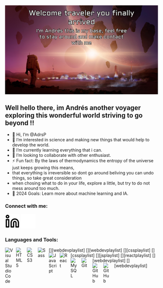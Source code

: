 ![](./img/wepik-export-20240314193633swtZ.jpeg)
## Well hello there, im Andrés another voyager exploring this wonderful world striving to go beyond !!

- 👋 Hi, I’m @AdrsP
- 👀 I’m interested in science and making new things that would help to develop the world.
- 🌱 I’m currently learning everything that i can.
- 👯 I’m looking to collaborate with other enthusiast.
- ⚡ Fun fact: By the laws of thermodynamics the entropy of the universe just keeps growing this means,
- that everything is irreversible so dont go around beliving you can undo things, so take great consideration
- when chosing what to do in your life, explore a little, but try to do not mess around too much.
- 🥅 2024 Goals: Learn more about machine learning and IA.

### Connect with me:

[![website](./img/linkedin-light.svg)](https://www.linkedin.com/in/adrsparr#gh-light-mode-only)
[![website](./img/linkedin-dark.svg)](https://www.linkedin.com/in/adrsparr#gh-dark-mode-only)
&nbsp;&nbsp;

### Languages and Tools:

[<img align="left" alt="Visual Studio Code" width="26px" src="https://cdn.jsdelivr.net/gh/devicons/devicon/icons/vscode/vscode-original.svg" style="padding-right:10px;" />][webdevplaylist]
[<img align="left" alt="HTML5" width="26px" src="https://cdn.jsdelivr.net/gh/devicons/devicon/icons/html5/html5-original.svg" style="padding-right:10px;" />][webdevplaylist]
[<img align="left" alt="CSS3" width="26px" src="https://cdn.jsdelivr.net/gh/devicons/devicon/icons/css3/css3-original.svg" style="padding-right:10px;" />][cssplaylist]
[<img align="left" alt="Sass" width="26px" src="https://cdn.jsdelivr.net/gh/devicons/devicon/icons/sass/sass-original.svg" style="padding-right:10px;" />][cssplaylist]
[<img align="left" alt="JavaScript" width="26px" src="https://cdn.jsdelivr.net/gh/devicons/devicon/icons/javascript/javascript-original.svg" style="padding-right:10px;" />][jsplaylist]
[<img align="left" alt="React" width="26px" src="https://cdn.jsdelivr.net/gh/devicons/devicon/icons/react/react-original.svg" style="padding-right:10px;" />][reactplaylist]
[<img align="left" alt="MySQL" width="26px" src="https://cdn.jsdelivr.net/gh/devicons/devicon/icons/mysql/mysql-original.svg" style="padding-right:10px;" />][webdevplaylist]
[<img align="left" alt="Git" width="26px" src="https://cdn.jsdelivr.net/gh/devicons/devicon/icons/git/git-original.svg" style="padding-right:10px;" />][webdevplaylist]
[<img align="left" alt="GitHub" width="26px" src="https://user-images.githubusercontent.com/3369400/139447912-e0f43f33-6d9f-45f8-be46-2df5bbc91289.png" style="padding-right:10px;" />](https://www.youtube.com/playlist?list=PLkwxH9e_vrAJ0WbEsFA9W3I1W-g_BTsbt#gh-dark-mode-only)
[<img align="left" alt="GitHub" width="26px" src="https://user-images.githubusercontent.com/3369400/139448065-39a229ba-4b06-434b-bc67-616e2ed80c8f.png" style="padding-right:10px;" />](https://www.youtube.com/playlist?list=PLkwxH9e_vrAJ0WbEsFA9W3I1W-g_BTsbt#gh-light-mode-only)

<br />

<!---
AdrsP/AdrsP is a ✨ special ✨ repository because its `README.md` (this file) appears on your GitHub profile.
You can click the Preview link to take a look at your changes.
--->
